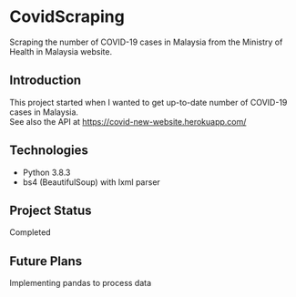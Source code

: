 # CovidScraping
Scraping the number of COVID-19 cases in Malaysia from the Ministry of Health in Malaysia website.
## Introduction
This project started when I wanted to get up-to-date number of COVID-19 cases in Malaysia. <br>
See also the API at https://covid-new-website.herokuapp.com/
## Technologies
* Python 3.8.3
* bs4 (BeautifulSoup) with lxml parser
## Project Status
Completed
## Future Plans
Implementing pandas to process data

